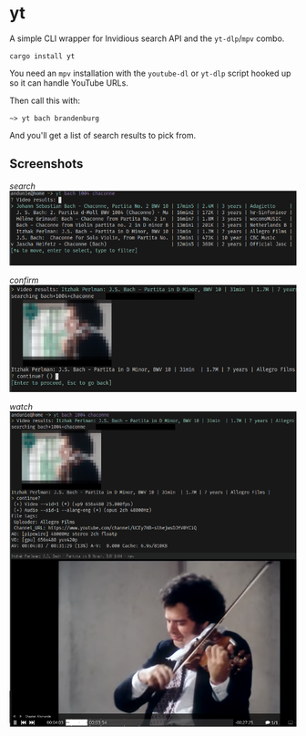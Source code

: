 yt
==

A simple CLI wrapper for Invidious search API and the `yt-dlp`/`mpv` combo.

```
cargo install yt
```

You need an `mpv` installation with the `youtube-dl` or `yt-dlp` script hooked up so it can handle YouTube URLs.

Then call this with:

```
~> yt bach brandenburg
```

And you'll get a list of search results to pick from.

## Screenshots

_search_
![search results screen](screenshots/search.png)

_confirm_
![confirmation screen](screenshots/confirm.png)

_watch_
![watching with mpv](screenshots/watch.png)
